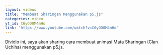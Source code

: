 ```yaml
---
layout: videos
title: "Membuat Sharingan Menggunakan p5.js"
categories: video
yt_id: C6yOD0M4mHo
link: "https://www.youtube.com/watch?v=C6yOD0M4mHo"
---
```

Dividio ini, saya akan sharing cara membuat animasi Mata Sharingan (Clan Uchiha) menggunakan p5.js.
